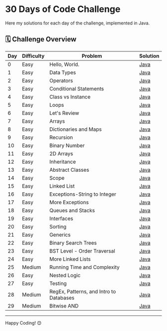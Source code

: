 # 30 Days of Code Challenge

Here my solutions for each day of the challenge, implemented in Java.

## 🗓️ Challenge Overview

| Day | Difficulty | Problem                                   | Solution |
|-----|------------|-------------------------------------------|----------|
| 0   | Easy       | Hello, World.                             | [Java](30_Days_Of_Code/Day-0.java) |
| 1   | Easy       | Data Types                                | [Java](30_Days_Of_Code/Day-1.java) |
| 2   | Easy       | Operators                                 | [Java](30_Days_Of_Code/Day-2.java) |
| 3   | Easy       | Conditional Statements                    | [Java](30_Days_Of_Code/Day-3.java) |
| 4   | Easy       | Class vs Instance                         | [Java](30_Days_Of_Code/Day-4.java) |
| 5   | Easy       | Loops                                     | [Java](30_Days_Of_Code/Day-5.java) |
| 6   | Easy       | Let's Review                              | [Java](30_Days_Of_Code/Day-6.java) |
| 7   | Easy       | Arrays                                    | [Java](30_Days_Of_Code/Day-7.java) |
| 8   | Easy       | Dictionaries and Maps                     | [Java](30_Days_Of_Code/Day-8.java) |
| 9   | Easy       | Recursion                                 | [Java](30_Days_Of_Code/Day-9.java) |
| 10  | Easy       | Binary Number                             | [Java](30_Days_Of_Code/Day-10.java) |
| 11  | Easy       | 2D Arrays                                 | [Java](30_Days_Of_Code/Day-11.java) |
| 12  | Easy       | Inheritance                               | [Java](30_Days_Of_Code/Day-12.java) |
| 13  | Easy       | Abstract Classes                          | [Java](30_Days_Of_Code/Day-13.java) |
| 14  | Easy       | Scope                                     | [Java](30_Days_Of_Code/Day-14.java) |
| 15  | Easy       | Linked List                               | [Java](30_Days_Of_Code/Day-15.java) |
| 16  | Easy       | Exceptions-String to Integer            | [Java](30_Days_Of_Code/Day-16.java) |
| 17  | Easy       | More Exceptions                           | [Java](30_Days_Of_Code/Day-17.java) |
| 18  | Easy       | Queues and Stacks                         | [Java](30_Days_Of_Code/Day-18.java) |
| 19  | Easy       | Interfaces                                | [Java](30_Days_Of_Code/Day-19.java) |
| 20  | Easy       | Sorting                                   | [Java](30_Days_Of_Code/Day-20.java) |
| 21  | Easy       | Generics                                  | [Java](30_Days_Of_Code/Day-21.java) |
| 22  | Easy       | Binary Search Trees                       | [Java](30_Days_Of_Code/Day-22.java) |
| 23  | Easy       | BST Level - Order Traversal                 | [Java](30_Days_Of_Code/Day-23.java) |
| 24  | Easy       | More Linked Lists                         | [Java](30_Days_Of_Code/Day-24.java) |
| 25  | Medium     | Running Time and Complexity               | [Java](30_Days_Of_Code/Day-25.java) |
| 26  | Easy       | Nested Logic                              | [Java](30_Days_Of_Code/Day-26.java) |
| 27  | Easy       | Testing                                   | [Java](30_Days_Of_Code/Day-27.java) |
| 28  | Medium     | RegEx, Patterns, and Intro to Databases   | [Java](30_Days_Of_Code/Day-28.java) |
| 29  | Medium     | Bitwise AND                               | [Java](30_Days_Of_Code/Day-29.java) |

---

Happy Coding! 😊
